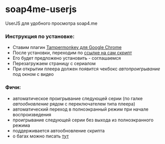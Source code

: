 # soap4me-userjs
UserJS для удобного просмотра soap4.me 

### Инструкция по установке:

* Ставим плагин [Tampermonkey для Google Chrome](https://chrome.google.com/webstore/detail/tampermonkey/dhdgffkkebhmkfjojejmpbldmpobfkfo)
* После установки, переходим по [ссылке на сам скрипт](https://github.com/ad/soap4me-userjs/raw/master/soap.enhancer.chrome.user.js)
* Его будет предложено установить - соглашаемся
* Перезагружаем страницу с сериалом
* При открытии плеера должен появится чекбокc _автопроигрывание_ под окном с видео

### Фичи:
* автоматическое проигрывание следующей серии (по галке _автообновление_ рядом с переключателем типа плеера)
* автоматический переход в полноэкранный режим при начале воспроизведения
* проигрывание следующей серии без выхода из полноэкранного режима
* поддерживается автообновление скрипта
* о багах можно писать [тут](https://github.com/ad/soap4me-userjs/issues)
